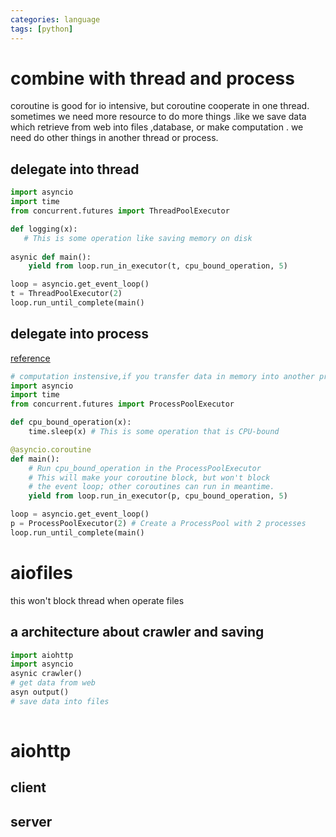 ```yaml
---
categories: language
tags: [python]    
---
```

# combine with thread and process
coroutine is good for io intensive, but coroutine cooperate in one thread. sometimes we need more resource to do more things .like we save data which retrieve from web into files ,database, or make computation .
we need do other things in another thread or process.
## delegate into thread
```python
import asyncio
import time
from concurrent.futures import ThreadPoolExecutor

def logging(x):
   # This is some operation like saving memory on disk
	
asynic def main():
    yield from loop.run_in_executor(t, cpu_bound_operation, 5)

loop = asyncio.get_event_loop()
t = ThreadPoolExecutor(2) 
loop.run_until_complete(main()
```
## delegate into process
[reference](https://stackoverflow.com/questions/28492103/how-to-combine-python-asyncio-with-threads)

```python
# computation instensive,if you transfer data in memory into another process, would use ipc mechanism
import asyncio
import time
from concurrent.futures import ProcessPoolExecutor

def cpu_bound_operation(x):
    time.sleep(x) # This is some operation that is CPU-bound

@asyncio.coroutine
def main():
    # Run cpu_bound_operation in the ProcessPoolExecutor
    # This will make your coroutine block, but won't block
    # the event loop; other coroutines can run in meantime.
    yield from loop.run_in_executor(p, cpu_bound_operation, 5)

loop = asyncio.get_event_loop()
p = ProcessPoolExecutor(2) # Create a ProcessPool with 2 processes
loop.run_until_complete(main()
```
# aiofiles
this won't block thread when operate files
## a architecture about crawler and saving
```python
import aiohttp
import asyncio
asynic crawler()
# get data from web
asyn output()
# save data into files
 
```

# aiohttp
## client
## server
